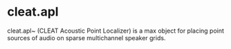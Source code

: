 # cleat.apl
cleat.apl~ (CLEAT Acoustic Point Localizer) is a max object for placing point sources of audio on sparse multichannel speaker grids.
